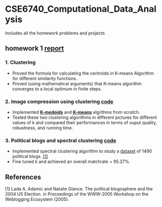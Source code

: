 # CSE6740_Computational_Data_Analysis
Includes all the homework problems and projects
## homework 1 [ report ](https://github.com/sliao7/CSE6740_Computational_Data_Analysis/blob/main/homework1/Shasha_Liao_HW1_report.pdf)
### 1. Clustering
* Proved the formula for calculating the centroids in K-means Algorithm for different similarity functions.
* Proved (using mathematical arguments) that K-means algorithm converges to a local optimum in finite steps.

### 2. Image compression using clustering [ code ](https://github.com/sliao7/CSE6740_Computational_Data_Analysis/tree/main/homework1/python)
* Implemented [**K-medoids**](https://github.com/sliao7/CSE6740_Computational_Data_Analysis/blob/main/homework1/python/k-medoids.py) and [**K-means**](https://github.com/sliao7/CSE6740_Computational_Data_Analysis/blob/main/homework1/python/kmeans.py) algrithms from scratch. 
* Tested these two clustering algorithms in different pictures for different values of k and compared their performances in terms of ouput quality, robustness, and running time.

### 3. Political blogs and spectral clustering [ code ](https://github.com/sliao7/CSE6740_Computational_Data_Analysis/blob/main/homework1/python/spectral_clustering.py)
* Implemented spectral clustering algorithm to study a [dataset](https://github.com/sliao7/CSE6740_Computational_Data_Analysis/tree/main/homework1/data) of 1490 political blogs. [[1]](#1) 
* Fine tuned k and achieved an overall matchrate = 95.27%. 


## References
<a id="1">[1]</a> 
Lada A. Adamic and Natalie Glance.
The political blogosphere and the 2004 US Election.
in Proceedings of the WWW-2005 Workshop on the Weblogging Ecosystem (2005).
